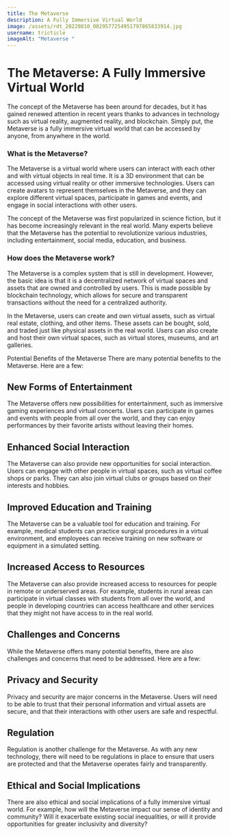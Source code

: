 ```yaml
---
title: The Metaverse
description: A Fully Immersive Virtual World
image: /assets/rdt_20220810_0029577254951797865833914.jpg
username: tricticle
imageAlt: "Metaverse "
---
```

# The Metaverse: A Fully Immersive Virtual World
The concept of the Metaverse has been around for decades, but it has gained renewed attention in recent years thanks to advances in technology such as virtual reality, augmented reality, and blockchain. Simply put, the Metaverse is a fully immersive virtual world that can be accessed by anyone, from anywhere in the world.

### What is the Metaverse?
The Metaverse is a virtual world where users can interact with each other and with virtual objects in real time. It is a 3D environment that can be accessed using virtual reality or other immersive technologies. Users can create avatars to represent themselves in the Metaverse, and they can explore different virtual spaces, participate in games and events, and engage in social interactions with other users.

The concept of the Metaverse was first popularized in science fiction, but it has become increasingly relevant in the real world. Many experts believe that the Metaverse has the potential to revolutionize various industries, including entertainment, social media, education, and business.

### How does the Metaverse work?
The Metaverse is a complex system that is still in development. However, the basic idea is that it is a decentralized network of virtual spaces and assets that are owned and controlled by users. This is made possible by blockchain technology, which allows for secure and transparent transactions without the need for a centralized authority.

In the Metaverse, users can create and own virtual assets, such as virtual real estate, clothing, and other items. These assets can be bought, sold, and traded just like physical assets in the real world. Users can also create and host their own virtual spaces, such as virtual stores, museums, and art galleries.

Potential Benefits of the Metaverse
There are many potential benefits to the Metaverse. Here are a few:

## New Forms of Entertainment
The Metaverse offers new possibilities for entertainment, such as immersive gaming experiences and virtual concerts. Users can participate in games and events with people from all over the world, and they can enjoy performances by their favorite artists without leaving their homes.

## Enhanced Social Interaction
The Metaverse can also provide new opportunities for social interaction. Users can engage with other people in virtual spaces, such as virtual coffee shops or parks. They can also join virtual clubs or groups based on their interests and hobbies.

## Improved Education and Training
The Metaverse can be a valuable tool for education and training. For example, medical students can practice surgical procedures in a virtual environment, and employees can receive training on new software or equipment in a simulated setting.

## Increased Access to Resources
The Metaverse can also provide increased access to resources for people in remote or underserved areas. For example, students in rural areas can participate in virtual classes with students from all over the world, and people in developing countries can access healthcare and other services that they might not have access to in the real world.

## Challenges and Concerns
While the Metaverse offers many potential benefits, there are also challenges and concerns that need to be addressed. Here are a few:

## Privacy and Security
Privacy and security are major concerns in the Metaverse. Users will need to be able to trust that their personal information and virtual assets are secure, and that their interactions with other users are safe and respectful.

## Regulation
Regulation is another challenge for the Metaverse. As with any new technology, there will need to be regulations in place to ensure that users are protected and that the Metaverse operates fairly and transparently.

## Ethical and Social Implications
There are also ethical and social implications of a fully immersive virtual world. For example, how will the Metaverse impact our sense of identity and community? Will it exacerbate existing social inequalities, or will it provide opportunities for greater inclusivity and diversity?